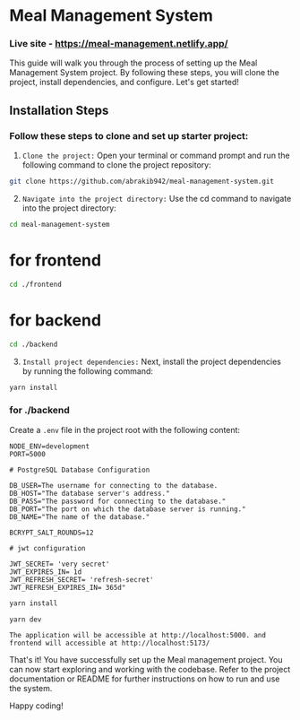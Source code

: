# Meal Management System

### Live site - https://meal-management.netlify.app/

This guide will walk you through the process of setting up the Meal Management System project. By following these steps, you will clone the project, install dependencies, and configure. Let's get started!

## Installation Steps

### Follow these steps to clone and set up starter project:

1. `Clone the project:` Open your terminal or command prompt and run the following command to clone the project repository:

```bash
git clone https://github.com/abrakib942/meal-management-system.git
```

2. `Navigate into the project directory:` Use the cd command to navigate into the project directory:

```bash
cd meal-management-system
```

# for frontend

```bash
cd ./frontend
```

# for backend

```bash
cd ./backend
```

3. `Install project dependencies:` Next, install the project dependencies by running the following command:

```bash
yarn install
```

### for ./backend

Create a `.env` file in the project root with the following content:

```env
NODE_ENV=development
PORT=5000

# PostgreSQL Database Configuration

DB_USER=The username for connecting to the database.
DB_HOST="The database server's address."
DB_PASS="The password for connecting to the database."
DB_PORT="The port on which the database server is running."
DB_NAME="The name of the database."

BCRYPT_SALT_ROUNDS=12

# jwt configuration

JWT_SECRET= 'very secret'
JWT_EXPIRES_IN= 1d
JWT_REFRESH_SECRET= 'refresh-secret'
JWT_REFRESH_EXPIRES_IN= 365d"
```

```bash
yarn install
```

```bash
yarn dev
```

    The application will be accessible at http://localhost:5000. and frontend will accessible at http://localhost:5173/

That's it! You have successfully set up the Meal management project. You can now start exploring and working with the codebase. Refer to the project documentation or README for further instructions on how to run and use the system.

Happy coding!

```

```

